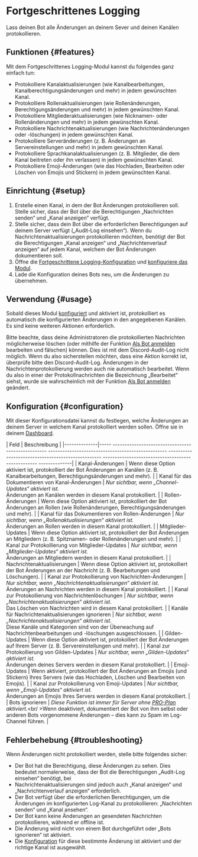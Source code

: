 # Fortgeschrittenes Logging

Lass deinen Bot alle Änderungen an deinem Sever und deinen Kanälen protokollieren.

<ModuleOverview moduleName="logging" />

## Funktionen {#features}

Mit dem Fortgeschrittenes Logging-Modul kannst du folgendes ganz einfach tun:

* Protokolliere Kanalaktualisierungen (wie Kanalbearbeitungen, Kanalberechtigungsänderungen und mehr) in jedem gewünschten Kanal.
* Protokolliere Rollenaktualisierungen (wie Rollenänderungen, Berechtigungsänderungen und mehr) in jedem gewünschten Kanal.
* Protokolliere Mitgliederaktualisierungen (wie Nicknamen- oder Rollenänderungen und mehr) in jedem gewünschten Kanal.
* Protokolliere Nachrichtenaktualisierungen (wie Nachrichtenänderungen oder -löschungen) in jedem gewünschten Kanal.
* Protokolliere Serveränderungen (z. B. Änderungen an Servereinstellungen und mehr) in jedem gewünschten Kanal.
* Protokolliere Sprachkanalaktualisierungen (z. B. Mitglieder, die dem Kanal beitreten oder ihn verlassen) in jedem gewünschten Kanal.
* Protokolliere Emoji-Änderungen (wie das Hochladen, Bearbeiten oder Löschen von Emojis und Stickern) in jedem gewünschten Kanal.

## Einrichtung {#setup}

1. Erstelle einen Kanal, in dem der Bot Änderungen protokollieren soll. Stelle sicher, dass der Bot über die Berechtigungen „Nachrichten senden“ und „Kanal anzeigen“      verfügt.
2. Stelle sicher, dass dein Bot über die erforderlichen Berechtigungen auf deinem Server verfügt („Audit-Log einsehen“). Wenn du Nachrichtenaktualisierungen               protokollieren möchten, benötigt der Bot die Berechtigungen „Kanal anzeigen“ und „Nachrichtenverlauf anzeigen“ auf jedem Kanal, welchem der Bot Änderungen              dokumentieren soll.
3. Öffne die [Fortgeschrittene Logging-Konfiguration](https://scnx.app/de/glink?page=bot/configuration?file=logging%7Cconfig)
   und [konfiguriere das Modul](#configuration).
4. Lade die Konfiguration deines Bots neu, um die Änderungen zu übernehmen.

## Verwendung {#usage}

Sobald dieses Modul [konfiguriert](#configuration) und aktiviert ist, protokolliert es automatisch die konfigurierten Änderungen in den angegebenen Kanälen.
Es sind keine weiteren Aktionen erforderlich.

Bitte beachte, dass deine Administratoren die protokollierten Nachrichten möglicherweise löschen 
(oder mithilfe der Funktion [Als Bot anmelden](./../../login-as-bot) bearbeiten und fälschen) können. Dies ist mit dem Discord-Audit-Log nicht möglich. 
Wenn du also sicherstellen möchten, dass eine Aktion korrekt ist, überprüfe bitte den Discord-Audit-Log. 
Änderungen in der Nachrichtenprotokollierung werden auch nie automatisch bearbeitet. Wenn du also in einer der Protokollnachrichten die Bezeichnung „Bearbeitet“ siehst, wurde sie wahrscheinlich mit der Funktion
[Als Bot anmelden](./../../login-as-bot) geändert.

## Konfiguration {#configuration}

Mit dieser Konfigurationsdatei kannst du festlegen, welche Änderungen an deinem Server in welchem ​​Kanal protokolliert werden sollen. 
Öffne sie in deinem [Dashboard](https://scnx.app/de/glink?page=bot/configuration?file=logging%7Cconfig).

| Feld | Beschreibung |
|--------------|----- -------------------------------------------------- -------------------------------------------------- -------------------------------------------------- -------------------------------------------------- --------------|
| Kanal-Änderungen | Wenn diese Option aktiviert ist, protokolliert der Bot Änderungen an Kanälen (z. B. Kanalbearbeitungen, Berechtigungsänderungen und mehr). |
| Kanal für das Dokumentieren von Kanal-Änderungen | <i>Nur sichtbar, wenn „Channel-Updates“ aktiviert ist.</i><br/>Änderungen an Kanälen werden in diesem Kanal protokolliert. |
| Rollen-Änderungen | Wenn diese Option aktiviert ist, protokolliert der Bot Änderungen an Rollen (wie Rollenänderungen, Berechtigungsänderungen und mehr). |
| Kanal für das Dokumentieren von Rollen-Änderungen | <i>Nur sichtbar, wenn „Rollenaktualisierungen“ aktiviert ist.</i><br/>Änderungen an Rollen werden in diesem Kanal protokolliert. |
| Mitglieder-Updates | Wenn diese Option aktiviert ist, protokolliert der Bot Änderungen an Mitgliedern (z. B. Spitznamen- oder Rollenänderungen und mehr). |
| Kanal zur Protokollierung von Mitglieder-Updates | <i>Nur sichtbar, wenn „Mitglieder-Updates“ aktiviert ist.</i><br/>Änderungen an Mitgliedern werden in diesem Kanal protokolliert. |
| Nachrichtenaktualisierungen | Wenn diese Option aktiviert ist, protokolliert der Bot Änderungen an der Nachricht (z. B. Bearbeitungen und Löschungen). |
| Kanal zur Protokollierung von Nachrichten-Änderungen | <i>Nur sichtbar, wenn „Nachrichtenaktualisierungen“ aktiviert ist.</i><br/>Änderungen an Nachrichten werden in diesem Kanal protokolliert. |
| Kanal zur Protokollierung von Nachrichtenlöschungen | <i>Nur sichtbar, wenn „Nachrichtenaktualisierungen“ aktiviert ist.</i><br/>Das Löschen von Nachrichten wird in diesem Kanal protokolliert. |
| Kanäle für Nachrichtenaktualisierungen ignorieren | <i>Nur sichtbar, wenn „Nachrichtenaktualisierungen“ aktiviert ist.</i><br/>Diese Kanäle und Kategorien sind von der Überwachung auf Nachrichtenbearbeitungen und -löschungen ausgeschlossen. |
| Gilden-Updates | Wenn diese Option aktiviert ist, protokolliert der Bot Änderungen auf Ihrem Server (z. B. Servereinstellungen und mehr). |
| Kanal zur Protokollierung von Gilden-Updates | <i>Nur sichtbar, wenn „Gilden-Updates“ aktiviert ist.</i><br/>Änderungen deines Servers werden in diesem Kanal protokolliert. |
| Emoji-Updates | Wenn aktiviert, protokolliert der Bot Änderungen an Emojis (und Stickern) Ihres Servers (wie das Hochladen, Löschen und Bearbeiten von Emojis). |
| Kanal zur Protokollierung von Emoji-Updates | <i>Nur sichtbar, wenn „Emoji-Updates“ aktiviert ist.</i><br/>Änderungen an Emojis Ihres Servers werden in diesem Kanal protokolliert. |
| Bots ignorieren | <i>Diese Funktion ist immer für Server ohne <a href="./../../../scnx/guilds/plans">PRO-Plan</a> aktiviert.</i><br/ >Wenn deaktiviert, dokumentiert der Bot von ihm selbst oder anderen Bots vorgenommene Änderungen – dies kann zu Spam im Log-Channel führen. |

## Fehlerbehebung {#troubleshooting}

Wenn Änderungen nicht protokolliert werden, stelle bitte folgendes sicher:

* Der Bot hat die Berechtigung, diese Änderungen zu sehen. Dies bedeutet normalerweise, dass der Bot die Berechtigungen „Audit-Log einsehen“ benötigt, bei
* Nachrichtenaktualisierungen sind jedoch auch „Kanal anzeigen“ und „Nachrichtenverlauf anzeigen“ erforderlich.
* Der Bot verfügt über die erforderlichen Berechtigungen, um die Änderungen im konfigurierten Log-Kanal zu protokollieren: „Nachrichten senden“
  und „Kanal ansehen“.
* Der Bot kann keine Änderungen an gesendeten Nachrichten protokollieren, während er offline ist.
* Die Änderung wird nicht von einem Bot durchgeführt oder „Bots ignorieren“ ist aktiviert.
* Die [Konfiguration](#configuration) für diese bestimmte Änderung ist aktiviert und der richtige Kanal ist ausgewählt.
